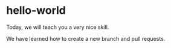 # hello-world
Today, we will teach you a very nice skill.

We have learned how to create a new branch and pull requests.
